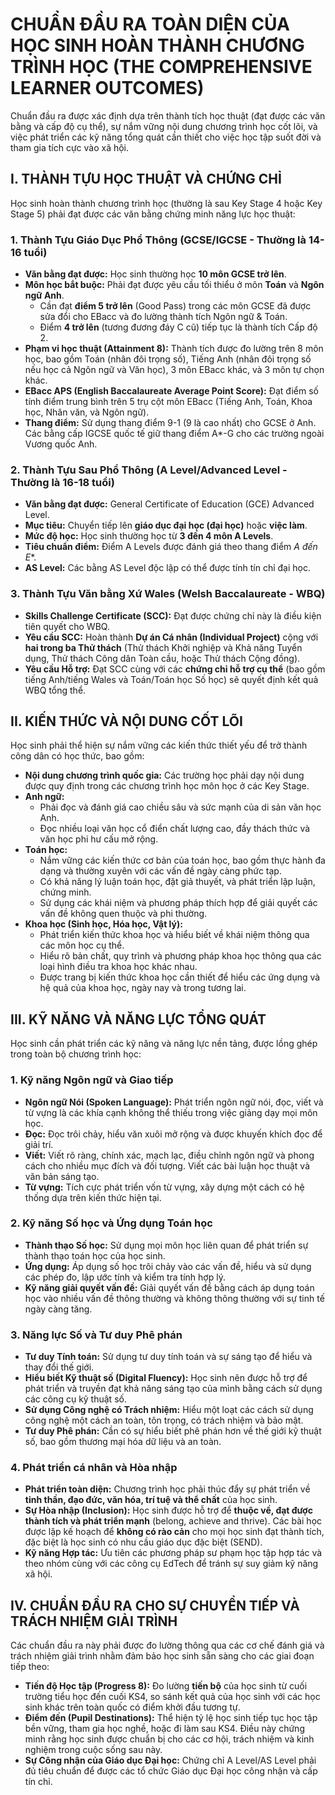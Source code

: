 # CHUẨN ĐẦU RA TOÀN DIỆN CỦA HỌC SINH HOÀN THÀNH CHƯƠNG TRÌNH HỌC (THE COMPREHENSIVE LEARNER OUTCOMES)

Chuẩn đầu ra được xác định dựa trên thành tích học thuật (đạt được các văn bằng và cấp độ cụ thể), sự nắm vững nội dung chương trình học cốt lõi, và việc phát triển các kỹ năng tổng quát cần thiết cho việc học tập suốt đời và tham gia tích cực vào xã hội.

## I. THÀNH TỰU HỌC THUẬT VÀ CHỨNG CHỈ

Học sinh hoàn thành chương trình học (thường là sau Key Stage 4 hoặc Key Stage 5) phải đạt được các văn bằng chứng minh năng lực học thuật:

### 1. Thành Tựu Giáo Dục Phổ Thông (GCSE/IGCSE - Thường là 14-16 tuổi)

* **Văn bằng đạt được:** Học sinh thường học **10 môn GCSE trở lên**.
* **Môn học bắt buộc:** Phải đạt được yêu cầu tối thiểu ở môn **Toán** và **Ngôn ngữ Anh**.
  * Cần đạt **điểm 5 trở lên** (Good Pass) trong các môn GCSE đã được sửa đổi cho EBacc và đo lường thành tích Ngôn ngữ & Toán.
  * Điểm **4 trở lên** (tương đương đáy C cũ) tiếp tục là thành tích Cấp độ 2.
* **Phạm vi học thuật (Attainment 8):** Thành tích được đo lường trên 8 môn học, bao gồm Toán (nhân đôi trọng số), Tiếng Anh (nhân đôi trọng số nếu học cả Ngôn ngữ và Văn học), 3 môn EBacc khác, và 3 môn tự chọn khác.
* **EBacc APS (English Baccalaureate Average Point Score):** Đạt điểm số tính điểm trung bình trên 5 trụ cột môn EBacc (Tiếng Anh, Toán, Khoa học, Nhân văn, và Ngôn ngữ).
* **Thang điểm:** Sử dụng thang điểm 9-1 (9 là cao nhất) cho GCSE ở Anh. Các bằng cấp IGCSE quốc tế giữ thang điểm A*-G cho các trường ngoài Vương quốc Anh.

### 2. Thành Tựu Sau Phổ Thông (A Level/Advanced Level - Thường là 16-18 tuổi)

* **Văn bằng đạt được:** General Certificate of Education (GCE) Advanced Level.
* **Mục tiêu:** Chuyển tiếp lên **giáo dục đại học (đại học)** hoặc **việc làm**.
* **Mức độ học:** Học sinh thường học từ **3 đến 4 môn A Levels**.
* **Tiêu chuẩn điểm:** Điểm A Levels được đánh giá theo thang điểm **A* đến E**.
* **AS Level:** Các bằng AS Level độc lập có thể được tính tín chỉ đại học.

### 3. Thành Tựu Văn bằng Xứ Wales (Welsh Baccalaureate - WBQ)

* **Skills Challenge Certificate (SCC):** Đạt được chứng chỉ này là điều kiện tiên quyết cho WBQ.
* **Yêu cầu SCC:** Hoàn thành **Dự án Cá nhân (Individual Project)** cộng với **hai trong ba Thử thách** (Thử thách Khởi nghiệp và Khả năng Tuyển dụng, Thử thách Công dân Toàn cầu, hoặc Thử thách Cộng đồng).
* **Yêu cầu Hỗ trợ:** Đạt SCC cùng với các **chứng chỉ hỗ trợ cụ thể** (bao gồm tiếng Anh/tiếng Wales và Toán/Toán học Số học) sẽ quyết định kết quả WBQ tổng thể.

## II. KIẾN THỨC VÀ NỘI DUNG CỐT LÕI

Học sinh phải thể hiện sự nắm vững các kiến thức thiết yếu để trở thành công dân có học thức, bao gồm:

* **Nội dung chương trình quốc gia:** Các trường học phải dạy nội dung được quy định trong các chương trình học môn học ở các Key Stage.
* **Anh ngữ:**
  * Phải đọc và đánh giá cao chiều sâu và sức mạnh của di sản văn học Anh.
  * Đọc nhiều loại văn học cổ điển chất lượng cao, đầy thách thức và văn học phi hư cấu mở rộng.
* **Toán học:**
  * Nắm vững các kiến thức cơ bản của toán học, bao gồm thực hành đa dạng và thường xuyên với các vấn đề ngày càng phức tạp.
  * Có khả năng lý luận toán học, đặt giả thuyết, và phát triển lập luận, chứng minh.
  * Sử dụng các khái niệm và phương pháp thích hợp để giải quyết các vấn đề không quen thuộc và phi thường.
* **Khoa học (Sinh học, Hóa học, Vật lý):**
  * Phát triển kiến thức khoa học và hiểu biết về khái niệm thông qua các môn học cụ thể.
  * Hiểu rõ bản chất, quy trình và phương pháp khoa học thông qua các loại hình điều tra khoa học khác nhau.
  * Được trang bị kiến thức khoa học cần thiết để hiểu các ứng dụng và hệ quả của khoa học, ngày nay và trong tương lai.

## III. KỸ NĂNG VÀ NĂNG LỰC TỔNG QUÁT

Học sinh cần phát triển các kỹ năng và năng lực nền tảng, được lồng ghép trong toàn bộ chương trình học:

### 1. Kỹ năng Ngôn ngữ và Giao tiếp

* **Ngôn ngữ Nói (Spoken Language):** Phát triển ngôn ngữ nói, đọc, viết và từ vựng là các khía cạnh không thể thiếu trong việc giảng dạy mọi môn học.
* **Đọc:** Đọc trôi chảy, hiểu văn xuôi mở rộng và được khuyến khích đọc để giải trí.
* **Viết:** Viết rõ ràng, chính xác, mạch lạc, điều chỉnh ngôn ngữ và phong cách cho nhiều mục đích và đối tượng. Viết các bài luận học thuật và văn bản sáng tạo.
* **Từ vựng:** Tích cực phát triển vốn từ vựng, xây dựng một cách có hệ thống dựa trên kiến thức hiện tại.

### 2. Kỹ năng Số học và Ứng dụng Toán học

* **Thành thạo Số học:** Sử dụng mọi môn học liên quan để phát triển sự thành thạo toán học của học sinh.
* **Ứng dụng:** Áp dụng số học trôi chảy vào các vấn đề, hiểu và sử dụng các phép đo, lập ước tính và kiểm tra tính hợp lý.
* **Kỹ năng giải quyết vấn đề:** Giải quyết vấn đề bằng cách áp dụng toán học vào nhiều vấn đề thông thường và không thông thường với sự tinh tế ngày càng tăng.

### 3. Năng lực Số và Tư duy Phê phán

* **Tư duy Tính toán:** Sử dụng tư duy tính toán và sự sáng tạo để hiểu và thay đổi thế giới.
* **Hiểu biết Kỹ thuật số (Digital Fluency):** Học sinh nên được hỗ trợ để phát triển và truyền đạt khả năng sáng tạo của mình bằng cách sử dụng các công cụ kỹ thuật số.
* **Sử dụng Công nghệ có Trách nhiệm:** Hiểu một loạt các cách sử dụng công nghệ một cách an toàn, tôn trọng, có trách nhiệm và bảo mật.
* **Tư duy Phê phán:** Cần có sự hiểu biết phê phán hơn về thế giới kỹ thuật số, bao gồm thương mại hóa dữ liệu và an toàn.

### 4. Phát triển cá nhân và Hòa nhập

* **Phát triển toàn diện:** Chương trình học phải thúc đẩy sự phát triển về **tinh thần, đạo đức, văn hóa, trí tuệ và thể chất** của học sinh.
* **Sự Hòa nhập (Inclusion):** Học sinh được hỗ trợ để **thuộc về, đạt được thành tích và phát triển mạnh** (belong, achieve and thrive). Các bài học được lập kế hoạch để **không có rào cản** cho mọi học sinh đạt thành tích, đặc biệt là học sinh có nhu cầu giáo dục đặc biệt (SEND).
* **Kỹ năng Hợp tác:** Ưu tiên các phương pháp sư phạm học tập hợp tác và theo nhóm cùng với các công cụ EdTech để tránh sự suy giảm kỹ năng xã hội.

## IV. CHUẨN ĐẦU RA CHO SỰ CHUYỂN TIẾP VÀ TRÁCH NHIỆM GIẢI TRÌNH

Các chuẩn đầu ra này phải được đo lường thông qua các cơ chế đánh giá và trách nhiệm giải trình nhằm đảm bảo học sinh sẵn sàng cho các giai đoạn tiếp theo:

* **Tiến độ Học tập (Progress 8):** Đo lường **tiến bộ** của học sinh từ cuối trường tiểu học đến cuối KS4, so sánh kết quả của học sinh với các học sinh khác trên toàn quốc có điểm khởi đầu tương tự.
* **Điểm đến (Pupil Destinations):** Thể hiện tỷ lệ học sinh tiếp tục học tập bền vững, tham gia học nghề, hoặc đi làm sau KS4. Điều này chứng minh rằng học sinh được chuẩn bị cho các cơ hội, trách nhiệm và kinh nghiệm trong cuộc sống sau này.
* **Sự Công nhận của Giáo dục Đại học:** Chứng chỉ A Level/AS Level phải đủ tiêu chuẩn để được các tổ chức Giáo dục Đại học công nhận và cấp tín chỉ.
